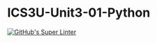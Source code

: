 # ICS3U-Unit3-01-Python

[![GitHub's Super Linter](https://github.com/michael-clermont1/ICS3U-Unit3-01-Python/workflows/GitHub's%20Super%20Linter/badge.svg)](https://github.com/michael-clermont1/ICS3U-Unit3-01-Python/actions)
